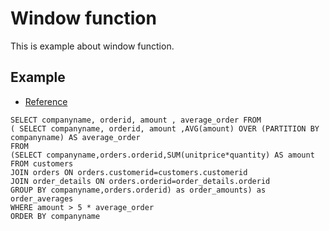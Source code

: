 # Window function

This is example about window function.

## Example

- [Reference](https://www.postgresql.org/docs/9.5/static/functions-window.html)

```
SELECT companyname, orderid, amount , average_order FROM
( SELECT companyname, orderid, amount ,AVG(amount) OVER (PARTITION BY companyname) AS average_order
FROM
(SELECT companyname,orders.orderid,SUM(unitprice*quantity) AS amount
FROM customers
JOIN orders ON orders.customerid=customers.customerid
JOIN order_details ON orders.orderid=order_details.orderid
GROUP BY companyname,orders.orderid) as order_amounts) as order_averages
WHERE amount > 5 * average_order
ORDER BY companyname
```